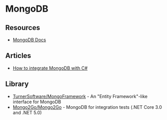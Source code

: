 # MongoDB

## Resources
- [MongoDB Docs](https://docs.mongodb.com/)

## Articles
- [How to integrate MongoDB with C#](https://www.code4it.dev/blog/mongodb-introduction-with-csharp)

## Library
- [TurnerSoftware/MongoFramework](https://github.com/TurnerSoftware/MongoFramework) - An "Entity Framework"-like interface for MongoDB
- [Mongo2Go/Mongo2Go](https://github.com/Mongo2Go/Mongo2Go) - MongoDB for integration tests (.NET Core 3.0 and .NET 5.0)
